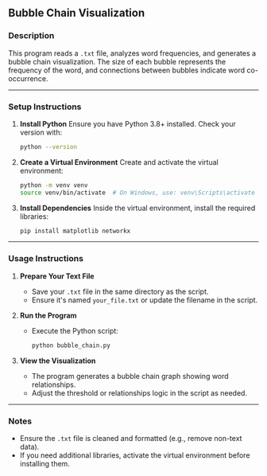 ## **Bubble Chain Visualization**

### **Description**
This program reads a `.txt` file, analyzes word frequencies, and generates a bubble chain visualization. The size of each bubble represents the frequency of the word, and connections between bubbles indicate word co-occurrence.

---

### **Setup Instructions**

1. **Install Python**
   Ensure you have Python 3.8+ installed. Check your version with:
   ```bash
   python --version
   ```

2. **Create a Virtual Environment**
   Create and activate the virtual environment:
   ```bash
   python -m venv venv
   source venv/bin/activate  # On Windows, use: venv\Scripts\activate
   ```

3. **Install Dependencies**
   Inside the virtual environment, install the required libraries:
   ```bash
   pip install matplotlib networkx
   ```

---

### **Usage Instructions**

1. **Prepare Your Text File**
   - Save your `.txt` file in the same directory as the script.
   - Ensure it's named `your_file.txt` or update the filename in the script.

2. **Run the Program**
   - Execute the Python script:
     ```bash
     python bubble_chain.py
     ```

3. **View the Visualization**
   - The program generates a bubble chain graph showing word relationships.
   - Adjust the threshold or relationships logic in the script as needed.

---

### **Notes**
- Ensure the `.txt` file is cleaned and formatted (e.g., remove non-text data).
- If you need additional libraries, activate the virtual environment before installing them.
